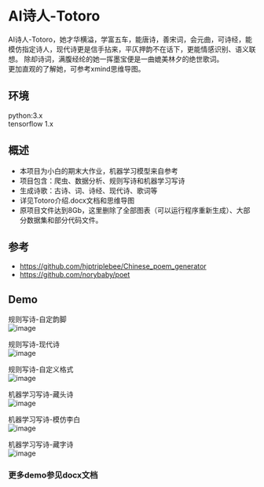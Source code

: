 # AI诗人-Totoro
AI诗人-Totoro，她才华横溢，学富五车，能唐诗，善宋词，会元曲，可诗经，能模仿指定诗人，现代诗更是信手拈来，平仄押韵不在话下，更能情感识别、语义联想。
除却诗词，满腹经纶的她一挥墨宝便是一曲媲美林夕的绝世歌词。<br/>
更加直观的了解她，可参考xmind思维导图。

## 环境
python:3.x <br /> 
tensorflow  1.x

## 概述
- 本项目为小白的期末大作业，机器学习模型来自参考
- 项目包含：爬虫、数据分析、规则写诗和机器学习写诗
- 生成诗歌：古诗、词、诗经、现代诗、歌词等
- 详见Totoro介绍.docx文档和思维导图
- 原项目文件达到8Gb，这里删除了全部图表（可以运行程序重新生成）、大部分数据集和部分代码文件。

## 参考
- https://github.com/hjptriplebee/Chinese_poem_generator
- https://github.com/norybaby/poet

## Demo
规则写诗-自定韵脚 <br /> 
![image](https://github.com/ZubinGou/AI_Poet_Totoro/tree/master/Demo/reg_rhyme.png) <br /> 

规则写诗-现代诗 <br /> 
![image](https://github.com/ZubinGou/AI_Poet_Totoro/Demo/reg_modern.png)

规则写诗-自定义格式 <br /> 
![image](https://github.com/ZubinGou/AI_Poet_Totoro/Demo/reg_self.png)

机器学习写诗-藏头诗<br /> 
![image](https://github.com/ZubinGou/AI_Poet_Totoro/tree/master/Demo/ml_head.jgp) <br />

机器学习写诗-模仿李白<br /> 
![image](https://github.com/ZubinGou/AI_Poet_Totoro/tree/master/Demo/ml_imitate.png) <br />

机器学习写诗-藏字诗<br /> 
![image](https://github.com/ZubinGou/AI_Poet_Totoro/tree/master/Demo/ml_hide.png) <br />

### 更多demo参见docx文档
